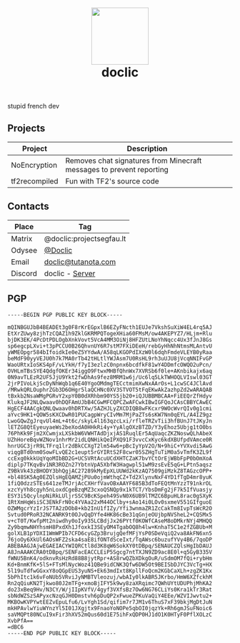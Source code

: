 <div id="header" align="center">
  <h1>
    <img src="https://avatars.githubusercontent.com/u/30270428?v=4" width=128 height=128>
    <br>
    doclic
  </h1>
</div>

<br>

stupid french dev  

## Projects
| Project       | Description |
|---------------|-------------|
| NoEncryption  | Removes chat signatures from Minecraft messages to prevent reporting |
| tf2recompiled | Fun with TF2's source code |

## Contacts
| Place   | Tag |
|---------|-----|
| Matrix  | @doclic:projectsegfau.lt |
| Odysee  | [@Doclic](https://odysee.com/@Doclic:0) |
| Email   | doclic@tutanota.com |
| Discord | doclic - [Server](https://discord.gg/vTPgujwg2q) |

## PGP
```
-----BEGIN PGP PUBLIC KEY BLOCK-----

mQINBGUJbB4BEADEt3g0F8rKrEGpxlB6EZyFNcth1EUJe7VkshSuXiW4EL4rq5AJ
EtXrZUwy8zjhTzCQAZ1h9ZklGKRMPQTogeXHia60FMsM/ow4AKEPYZ7/HLjm+Rlu
bjDK3EK/4PcDtPDLOgbXnkVovt5VcA4MM3OiNj8HFZUtLNoYhNqcc4Ux3fJnJ8Gs
sp6egcpLXvi+t3pPCCU0B26QhvnUY6R7stM7FXiDEeH/rebGyHhNhNtmsMLAntvU
yWMEOpgr584bIfoidkIe0eZ5YYdwA/A58qLKGOPdIXzW0l6dqhFmdeVLEYB0yRaa
beMdF90yyVEJU0h7k7MA0rTb42tHLtlYWJAsm7U0RsHL9rh3uUJU8jVcqNNIFvGP
WaoURtxIoSKS4pF/vLYkH/f7yI3ezlzC0npnx6bcdfkF81wY4DDmfcOWQO2uPcn/
OVHLmTBsSYE4QdgfOKEr34iggO9FtwxMHBfQhnWx7XVRSb6f0le+AKnbikajx6aq
0N9avTLEzR2UF5JjU9Ykt2fwDhAs9fez8MRM1w6j/Uc6lq5LkTWHOQLVIswl03GT
2jrPIVoLkjScDyNhWqb1q6E40YgoOMdmgTECctmimXwNxAArOs+L1cwSC4JClAvd
/MRwkQRLOuphrZGb3D6OHgr5laQCHNc0XV3STVOT5tFqEKwAkZazhpZd2wARAQAB
tBxkb2NsaWMgPGRvY2xpY0B0dXRhbm90YS5jb20+iQJUBBMBCAA+FiEEQrZfHdyv
KlukqJF2NLQwaav0hDQFAmUJbB4CGwMFCQPCZwAFCwkIBwIGFQoJCAsCBBYCAwEC
HgECF4AACgkQNLQwaav0hDRTXw/5AZHJLyZXCDIQB8wFKcxr9WOcWvrQIv0g1cmi
aYvc9HK1+QOW5sKXCDwR01PUCagpWryCIvMm7MjPaZTs6sKW7Nn0qEYL/A4IZ9gz
LwoGQwZgJrqvUl4mL+4t6c/skyL4l163qzcLxi/rfleTRZvTii3hfBUnJ7tJKyJn
lETZG8QtEyeuyaeWs2beXodA0HHkRi4y+YyAlgOXzBTZD/Y3yEhoz5Ubjg1tO0bs
76PhKk9Fjm2XCwmjxLXSkbW6VWHTAdDjxjAS1RuqlEr5AqUaqcZKZNoswQLhAbeX
UZhHoreBqvWZNov1nhrMr2idLQNHikQeIPXQ91F3vvcCxKyc6kdXBUfpdVAmce0R
hnrUGC3jrR9LTFrq1lr2dBkCCXgT2lm54w6+pBcIyYpV2O/N+9hiC+YVXvdi5AwG
viqgBTd0nm0SowFLvQE2c1eupt5rGYIRtS2F8cwr05SZHgTuTiM0a5vTmfK3ZL9f
ccExg0kkkUqYqoMIbBD2G+UCSVRtAcuUCdXHTCZaK7bvYCtOrEjWBbFpP0bOmXoA
diplp7TKqvBv1NR3ROZn27YbtnVpA5XbfW3Hagwpl51wM9zsEvE5qG+LPtn5aqsz
Z9BkVk43zBHODY3bhQgjAC27289kMyEpXLUUWd2kKzAQ7509giMzkZ8TAGzcOPP+
+bl48SK5Ag0EZQlsHgEQAMZjPUu0ojmWthqCZ+Td2XlynvNxF4YD1fTgD4mr8yuK
1fiQ0dzzSTEs641zeTMJrjAcCXHrfVavOBxAAYF685B3dToFEQtMnYzzT91nkrOL
xzcYyYh8cgyh5nLoxdCgeBzqMZ3cxoQSNQp9x1kTCT/YbsDmFg2jF7k5IfVuasjy
ESY3i5QcylnpNiRkLUljrSSC9BcKSpeh49SvN0X6UB9lTMZC6BpuHL8rac0gSXyK
1RtXmHqWsiSC3ENkFrN0c4YVAa22xM44OClby+sAo14i0LOv0sxmeV551GIfguoE
OZWMgcrYzIrJS7TA2zDOb8+kb2InU1fIZy/Yfi3wnmaZR1ZcCakTm8IvpTsWcR2O
Svtud0PRoR32NCANRK9t0OJvQqDYfe4HK86cBe31qGnjeOUjbpNVSheL2+CQSMx5
v+cT0T/KwfpMt2niwdhy0oIy935LCBdjJx26PYtf0KOWfCAseM8oDMkrNYj4MHQQ
Zy9bqmwNHYhsmH8PxdXh1JfoxkI3SEyOM4TgabOQ8h4lw+KnhaT5C1e2fZGBUb+M
golXLB1pYDXI1WmWPIb7CFD6cyGZp3BrujgQefMFjYsP0SDeVqiQ2va8AkFN6xn5
76joOy6XkUl6AOsWFZ2ska4saE8ifONTdSceIxt/TqAWsc6buzufYVy4B6/7qoDP
ABEBAAGJAjwEGAEIACYWIQRCtl8d3K8qW6SokXY0tDBpq/SENAUCZQlsHgIbDAUJ
A8JnAAAKCRA0tDBpq/SENFacEACCLEiP5Sgcg7ntTXJN9ZD9ac8E0l+q5GyB335V
fWNU5BnK4/odknvRsHzRd88B8jytRpr+AS8rwQZbXDkgOuR/uSdmOM7fQi+rybHm
Kd+BnmKfK+5lS+FTsMlNycWoz41QBe9idCNK3Qfw6DW5Ot9BEISbDJYC3VcTg+HX
5l19uTdfwGGxxY8oQGpEUS3yuNS+Ek63mdIxt8KpllFoQcm2KGbCaXLh+zgZK1Kx
5bPhItc1k6vFoNUb5VRviJyNMBTVleozuj/wbAIy0lkABR5JKrbo/HmW6XZfckhM
Rn2qQiuKN2Tjkwo80J2mTFg+xmoBjIFY5k9wy8zaXRqimc7QWhUYtUDUPhjMhKA2
do23xBeq9Hv/N3CY/W/jIIpKVfV/4gyf3VXfsBz7Ow6NG76CLiYs0Kra1kTr3Rat
sbNdWZSzSAPyxcNzqGJH0Dmstvh6pDuQP2xFwueZPKuVaQiY4EEe/WZVIJwvtu2+
MKBOwKVPYwtEEZvEpuLfu6/LvYgh1Sd/qifim7r7JM1v6ThuS7xF39bkjMgDtJuN
mkHPAvlwYiuWYnzYl5I01JXgjtx9FnaoYoNOPe5qbOI0jqzYk+Rh6gmJSuFNoic6
saVMQPt80NCuI9xFir3hXV52mQus60d1E75ihFxQDP0HJ1dO1K0HTyF0PflXOLzC
XvbPfA==
=dBC6
-----END PGP PUBLIC KEY BLOCK-----
```
